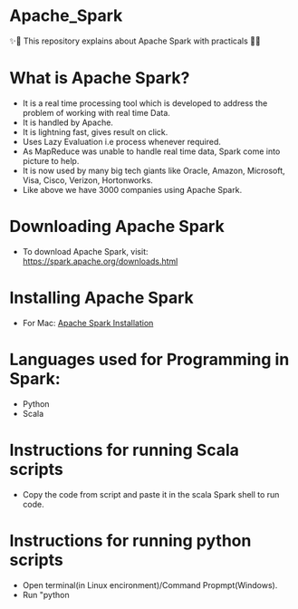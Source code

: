 # Apache_Spark
:sparkles::tada: This repository explains about Apache Spark with practicals :tada::sparkles:

# What is Apache Spark?

- It is a real time processing tool which is developed to address the problem of working with real time Data.
- It is handled by Apache. 
- It is lightning fast, gives result on click.
- Uses Lazy Evaluation i.e process whenever required.
- As MapReduce was unable to handle real time data, Spark come into picture to help.
- It is now used by many big tech giants like Oracle, Amazon, Microsoft, Visa, Cisco, Verizon, Hortonworks.
- Like above we have 3000 companies using Apache Spark.

# Downloading Apache Spark

- To download Apache Spark, visit: https://spark.apache.org/downloads.html

# Installing Apache Spark
- For Mac: [Apache Spark Installation](https://github.com/HarshitDawar55/Apache_Spark/blob/master/docs/Installation_Of_Spark_In_Mac.docx)

# Languages used for Programming in Spark:

- Python
- Scala

# Instructions for running Scala scripts

- Copy the code from script and paste it in the scala Spark shell to run code.

# Instructions for running python scripts
- Open terminal(in Linux encironment)/Command Propmpt(Windows).
- Run "python <script name>"
